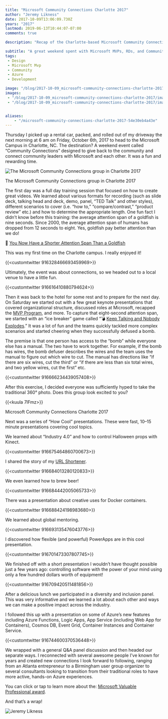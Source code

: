 ```yaml
---
title: "Microsoft Community Connections Charlotte 2017"
author: "Jeremy Likness"
date: 2017-10-09T13:06:09.730Z
years: "2017"
lastmod: 2019-06-13T10:44:07-07:00
comments: true

description: "Recap of the Charlotte-based Microsoft Community Connections event with MVPs, RDs, and community leaders."

subtitle: "A great weekend spent with Microsoft MVPs, RDs, and Community Leaders."
tags:
 - Design 
 - Microsoft Mvp 
 - Community 
 - Azure 
 - Development 

image: "/blog/2017-10-09_microsoft-community-connections-charlotte-2017/images/1.jpeg" 
images:
 - "/blog/2017-10-09_microsoft-community-connections-charlotte-2017/images/1.jpeg" 
 - "/blog/2017-10-09_microsoft-community-connections-charlotte-2017/images/2.gif" 


aliases:
    - "/microsoft-community-connections-charlotte-2017-54e30eb4a43e"
---
```


Thursday I picked up a rental car, packed, and rolled out of my driveway the next morning at 6 am on Friday, October 6th, 2017 to head to the Microsoft Campus in Charlotte, NC. The destination? A weekend event called “Community Connections” designed to give back to the community and connect community leaders with Microsoft and each other. It was a fun and rewarding time.

![The Microsoft Community Connections group in Charlotte 2017](/blog/2017-10-09_microsoft-community-connections-charlotte-2017/images/1.jpeg)
<figcaption>The Microsoft Community Connections group in Charlotte 2017</figcaption>

The first day was a full day training session that focused on how to create great videos. We learned about various formats for recording (such as slide deck, talking head and deck, demo, panel, “TED Talk” and other styles), different scenarios to cover (i.e. “how to,” “compare/contrast,” “product review” etc.) and how to determine the appropriate length. One fun fact I didn’t know before this training: the average attention span of a goldfish is nine seconds. Since 2000, the average attention span of humans has dropped from 12 seconds to eight. Yes, goldfish pay better attention than we do!

🔗 [You Now Have a Shorter Attention Span Than a Goldfish](http://time.com/3858309/attention-spans-goldfish/)

This was my first time on the Charlotte campus. I really enjoyed it!

{{<customtwitter 916328466693459969>}}

Ultimately, the event was about connections, so we headed out to a local venue to have a little fun.

{{<customtwitter 916616410880794624>}}

Then it was back to the hotel for some rest and to prepare for the next day. On Saturday we started out with a few great keynote presentations that covered organizational structure, discussed roles at Microsoft, recapped the [MVP Program](https://mvp.microsoft.com/?utm_source=jeliknes&utm_medium=blog&utm_campaign=mcccharlotte2017&WC.mc_id=mcccharlotte2017-blog-jeliknes), and more. To capture that eight-second attention span, we started with an “ice breaker” game called “💣 [Keep Talking and Nobody Explodes](http://www.keeptalkinggame.com/).” It was a lot of fun and the teams quickly tackled more complex scenarios and started cheering when they successfully defused a bomb.

The premise is that one person has access to the “bomb” while everyone else has a manual. The two have to work together. For example, if the bomb has wires, the bomb defuser describes the wires and the team uses the manual to figure out which wire to cut. The manual has directions like “if there are six wires, cut the third” or “if there are less than six total wires, and two yellow wires, cut the first” etc.

{{<customtwitter 916666234439057408>}}

After this exercise, I decided everyone was sufficiently hyped to take the traditional 360° photo. Does this group look excited to you?

{{<kuula 7lFmz>}}
<figcaption>Microsoft Community Connections Charlotte 2017</figcaption>

Next was a series of “How Cool” presentations. These were fast, 10–15 minute presentations covering cool topics.

We learned about “Industry 4.0” and how to control Halloween props with Kinect.

{{<customtwitter 916675464860700673>}}

I shared the story of my [URL Shortener](/build-a-serverless-link-shortener-with-analytics-faster-than-finishing-your-latte-8c094bb1df2c).

{{<customtwitter 916684013280120833>}}

We even learned how to brew beer!

{{<customtwitter 916684442005065733>}}

There was a presentation about creative uses for Docker containers.

{{<customtwitter 916688424198983680>}}

We learned about global mentoring.

{{<customtwitter 916693135476043776>}}

I discovered how flexible (and powerful) PowerApps are in this cool presentation.

{{<customtwitter 916701473307807745>}}

We finished off with a short presentation I wouldn’t have thought possible just a few years ago: controlling software with the power of your mind using only a few hundred dollars worth of equipment!

{{<customtwitter 916709420511481856>}}

After a delicious lunch we participated in a diversity and inclusion panel. This was very informative and we learned a lot about each other and ways we can make a positive impact across the industry.

I followed this up with a presentation on some of Azure’s new features including Azure Functions, Logic Apps, App Service (including Web App for Containers), Cosmos DB, Event Grid, Container Instances and Container Service.

{{<customtwitter 916744600370536448>}}

We wrapped with a general Q&A panel discussion and then headed our separate ways. I reconnected with several awesome people I’ve known for years and created new connections I look forward to following, ranging from an Atlanta entrepreneur to a Birmingham user group organizer to several consultants looking to transition from their traditional roles to have more active, hands-on Azure experiences.

You can click or tap to learn more about the: [Microsoft Valuable Professional award](https://mvp.microsoft.com/?utm_source=jeliknes&utm_medium=blog&utm_campaign=mcccharlotte2017&WC.mc_id=mcccharlotte2017-blog-jeliknes).

And that’s a wrap!

![Jeremy Likness](/blog/2017-10-09_microsoft-community-connections-charlotte-2017/images/2.gif)
